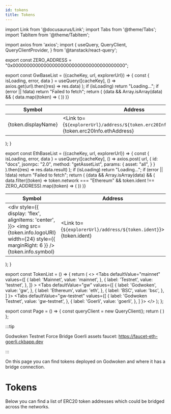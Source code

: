```yaml
---
id: tokens
title: Tokens
---
```

import Link from '@docusaurus/Link';
import Tabs from '@theme/Tabs';
import TabItem from '@theme/TabItem';

import axios from 'axios';
import {
  useQuery,
  QueryClient,
  QueryClientProvider,
} from '@tanstack/react-query';

export const ZERO_ADDRESS = "0x0000000000000000000000000000000000000000";

export const GwBaseList = ({cacheKey, url, explorerUrl}) => {
  const { isLoading, error, data } = useQuery([cacheKey], () =>
    axios.get(url).then((res) => res.data)
  );
  if (isLoading) return "Loading...";
  if (error || !data) return "Failed to fetch";
  return (
    <table>
      <thead>
        <tr>
          <th>Symbol</th>
          <th>Address</th>
        </tr>
      </thead>
      <tbody>
        {data && Array.isArray(data) && (
          data.map((token) => (
            <tr key={token.ident}>
              <td>{token.displayName}</td>
              <td><Link to={`${explorerUrl}/address/${token.erc20Info.ethAddress}`}>{token.erc20Info.ethAddress}</Link></td>
            </tr>
          ))
        )}
      </tbody>
    </table>
  );
}

export const EthBaseList = ({cacheKey, url, explorerUrl}) => {
  const { isLoading, error, data } = useQuery([cacheKey], () =>
    axios.post(
      url,
      {
        id: "docs",
        jsonrpc: "2.0",
        method: "getAssetList",
        params: {
          asset: "all",
        }
      }
    ).then((res) => res.data.result)
  );
  if (isLoading) return "Loading...";
  if (error || !data) return "Failed to fetch";
  return (
    <table>
      <thead>
        <tr>
          <th>Symbol</th>
          <th>Address</th>
        </tr>
      </thead>
      <tbody>
        {data && Array.isArray(data) && (
          data.filter((token) => token.network === "Ethereum" && token.ident !== ZERO_ADDRESS).map((token) => (
            <tr key={token.ident}>
              <td>
                <div style={{
                  display: 'flex',
                  alignItems: 'center',
                }}>
                  <img src={token.info.logoURI} width={24} style={{ marginRight: 6 }} />
                  {token.info.symbol}
                </div>
              </td>
              <td><Link to={`${explorerUrl}/address/${token.ident}`}>{token.ident}</Link></td>
            </tr>
          ))
        )}
      </tbody>
    </table>
  );
}

export const TokenList = () => {
  return (
    <>
      <Tabs
        defaultValue="mainnet"
        values={[
          { label: 'Mainnet', value: 'mainnet', },
          { label: 'Testnet', value: 'testnet', },
        ]}
      >
        <TabItem value="mainnet">
          <Tabs
            defaultValue="gw"
            values={[
              { label: 'Godwoken', value: 'gw', },
              { label: 'Ethereum', value: 'eth', },
              { label: 'BSC', value: 'bsc', },
            ]
          }>
            <TabItem value="gw">
              <GwBaseList
                cacheKey="gw"
                url="https://raw.githubusercontent.com/godwokenrises/godwoken-info/main/mainnet_v1/bridged-token-list.json"
                explorerUrl="https://gwscan.com"
              />
            </TabItem>
            <TabItem value="eth">
              <EthBaseList
                cacheKey="eth"
                url="https://forcebridge.com/api/force-bridge/api/v1"
                explorerUrl="https://etherscan.io"
              />
            </TabItem>
            <TabItem value="bsc">
              <EthBaseList
                cacheKey="bsc"
                url="https://forcebridge.com/bscapi/force-bridge/api/v1"
                explorerUrl="https://bscscan.com"
              />
            </TabItem>
          </Tabs>
        </TabItem>
        <TabItem value="testnet">
          <Tabs
            defaultValue="gw-testnet"
            values={[
              { label: 'Godwoken Testnet', value: 'gw-testnet', },
              { label: 'Goerli', value: 'goerli', },
            ]
          }>
            <TabItem value="gw-testnet">
              <GwBaseList
                cacheKey="gw-testnet"
                url="https://raw.githubusercontent.com/godwokenrises/godwoken-info/main/testnet_v1_1/bridged-token-list.json"
                explorerUrl="https://v1.testnet.gwscan.com/"
              />
            </TabItem>
            <TabItem value="goerli">
              <EthBaseList
                cacheKey="goerli"
                url="https://testnet.forcebridge.com/api/force-bridge/api/v1"
                explorerUrl="https://goerli.etherscan.io"
              />
            </TabItem>
          </Tabs>
        </TabItem>
      </Tabs>
    </>
  );
};

export const Page = () => {
  const queryClient = new QueryClient();
  return (
    <QueryClientProvider client={queryClient}>
      <TokenList/>
    </QueryClientProvider>
  )
};

:::tip

Godwoken Testnet Force Bridge Goerli assets faucet: https://faucet-eth-goerli.ckbapp.dev

:::

On this page you can find tokens deployed on Godwoken and where it has a bridge connection.

# Tokens

Below you can find a list of ERC20 token addresses which could be bridged across the networks.

<Page/>
